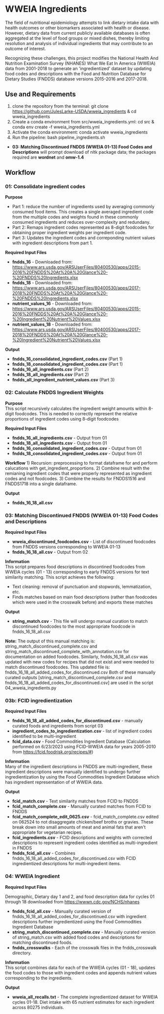 # WWEIA Ingredients

The field of nutritional epidemiology attempts to link dietary intake data with health outcomes or other biomarkers associated with health or disease. However, dietary data from current publicly available databases is often aggregated at the level of food groups or mixed dishes, thereby limiting resolution and analysis of individual ingredients that may contribute to an outcome of interest. 

Recognizing these challenges, this project modifies the National Health And Nutrition Examination Survey (NHANES) What We Eat In America (WWEIA) data from 2001-2018 to generate an 'ingredientized' dataset by updating food codes and descriptions with the Food and Nutrition Database for Dietary Studies (FNDDS) database versions 2015-2016 and 2017-2018.

## Use and Requirements

1. clone the repository from the terminal: git clone https://github.com/JulesLarke-USDA/wweia_ingredients & cd wweia_ingredients
2. Create a conda environment from src/wweia_ingredients.yml: cd src & conda env create -f wweia_ingredients.yml
3. Activate the conda environment: conda activate wweia_ingredients
4. Run the pipeline: bash pipeline_ingredients.sh
- **03: Matching Discontinued FNDDS (WWEIA 01-13) Food Codes and Descriptions** will prompt download of nltk package data; the packages required are **wordnet** and **omw-1.4**


## Workflow

### 01: Consolidate ingredient codes
 
__Purpose__  
- Part 1: reduce the number of ingredients used by averaging commonly consumed food items. This creates a single averaged ingredient code from the multiple codes and weights found in these commonly consumed ingredients and reduces over-complexity and redundany.
- Part 2: Remaps ingredient codes represented as 8-digit foodcodes for obtaining proper ingredient weights per ingredient code.
- Part 3: Updates the ingredient codes and correponding nutrient values with ingredient descriptions from part 1. 

__Required Input Files__

  - **fndds_16** - Downloaded from: https://www.ars.usda.gov/ARSUserFiles/80400530/apps/2015-2016%20FNDDS%20At%20A%20Glance%20-%20FNDDS%20Ingredients.xlsx
  - **fndds_18** - Downloaded from: https://www.ars.usda.gov/ARSUserFiles/80400530/apps/2017-2018%20FNDDS%20At%20A%20Glance%20-%20FNDDS%20Ingredients.xlsx
  - **nutrient_values_16** - Downloaded from: https://www.ars.usda.gov/ARSUserFiles/80400530/apps/2015-2016%20FNDDS%20At%20A%20Glance%20-%20Ingredient%20Nutrient%20Values.xlsx
  - **nutrient_values_18** - Downloaded from: https://www.ars.usda.gov/ARSUserFiles/80400530/apps/2017-2018%20FNDDS%20At%20A%20Glance%20-%20Ingredient%20Nutrient%20Values.xlsx

__Output__
- **fndds_16_consolidated_ingredient_codes.csv** (Part 1)
- **fndds_18_consolidated_ingredient_codes.csv** (Part 1)
- **fndds_16_all_ingredients.csv** (Part 2)
- **fndds_18_all_ingredients.csv** (Part 2)
- **fndds_all_ingredient_nutrient_values.csv** (Part 3)

### 02: Calculate FNDDS Ingredient Weights

__Purpose__  
This script recursively calculates the ingredient weight amounts within 8-digit foodcodes. This is needed to correctly represent the relative proportions of ingredient codes using 8-digit foodcodes

__Required Input Files__

  - **fndds_16_all_ingredients.csv** - Output from 01
  - **fndds_18_all_ingredients.csv** - Output from 01
  - **fndds_16_consolidated_ingredient_codes.csv** - Output from 01
  - **fndds_18_consolidated_ingredient_codes.csv** - Output from 01

__Workflow__
    1) Recursion: preprocessing to format dataframe for and perform calucations with get_ingredient_proportions.
    2) Combine result with the remianing ingredient codes that were properly represented as ingredient codes and not foodcodes.
    3) Combine the results for FNDDS1516 and FNDDS1718 into a single dataframe.
    
__Output__
  - **fndds_16_18_all.csv**

### 03: Matching Discontinued FNDDS (WWEIA 01-13) Food Codes and Descriptions

__Required Input Files__
  - **wweia_discontinued_foodcodes.csv** - List of discontinued foodcodes from FNDDS versions corresponding to WWEIA 01-13 
  - **fndds_16_18_all.csv** - Output from 02

__Information__  
This script prepares food descriptions in discontined foodcodes from WWEIA cycles (01 - 13) corresponding to early FNDDS versions for text similarity matching. This script achieves the following:
    
- Text cleaning: removal of punctuation and stopwords, lemmatization, etc.
- Finds matches based on main food descriptions (rather than foodcodes which were used in the crosswalk before) and exports these matches
        
__Output__
  - **string_match.csv** - This file will undergo manual curation to match discontinued foodcodes to the most appropriate foodcode in fndds_16_18_all.csv

__Note:__  The output of this manual matching is: string_match_discontinued_complete.csv and string_match_discontinued_complete_with_annotation.csv for documentation on added foodcodes.
Similarly, fndds_16_18_all.csv was updated with new codes for recipes that did not exist and were needed to match discontinued foodcodes. This updated file is: fndds_16_18_all_added_codes_for_discontinued.csv
Both of these manually curated outputs [string_match_discontinued_complete.csv and fndds_16_18_all_added_codes_for_discontinued.csv] are used in the script 04_wweia_ingredients.py

### 03b: FCID ingredientization

__Required Input Files__
- **fndds_16_18_all_added_codes_for_discontinued.csv** - manually curated foods and ingredients from script 03
- **ingredient_codes_to_ingredientization.csv** - list of ingredient codes identified to be multi-ingredient
- **fcid_data.csv** - Food Commodities Ingredient Database (Calculation performed on 6/23/2023 using FCID-WWEIA data for years 2005-2010 from https://fcid.foodrisk.org/recipes/#)

__Information__  
Many of the ingredient descriptions in FNDDS are multi-ingredient, these ingredient descriptions were manually identified to undergo further ingredientization by using the Food Commodities Ingredient Database which has ingredient representation of of WWEIA data.

__Output__
- **fcid_match.csv** - Text similarity matches from FCID to FNDDS
- **fcid_match_complete.csv** - Manually curated matches from FCID to FNDDS
- **fcid_match_complete_edit_0625.csv** - fcid_match_complete.csv edited on 062524 to not disaggregate chicken/beef broths or gravies. These break down into small amounts of meat and animal fats that aren't appropriate for vegetarian recipes.
- **fcid_ingredients.csv** - FCID descriptions and weights with corrected descriptions to represent ingredient codes identified as multi-ingredient in FNDDS
- **fndds_fcid_all.csv** - Combines fndds_16_18_all_added_codes_for_discontinued.csv with FCID ingredientized descriptions for multi-ingredient items. 

### 04: WWEIA Ingredient

__Required Input Files__

Demographic, Dietary day 1 and 2, and food description data for cycles 01 through 18 downloaded from https://wwwn.cdc.gov/NCHS/nhanes

  - **fndds_fcid_all.csv** - Manually curated version of fndds_16_18_all_added_codes_for_discontinued.csv with ingredient descriptions further ingredientized using the Food Commodities Ingredient Database
  - **string_match_discontinued_complete.csv** - Manually curated version of string_match.csv with added food codes and descriptions for matching discontinued foods.
  - **fndds_crosswalks** - Each of the crosswalk files in the fndds_crosswalk directory.

__Information__  
This script combines data for each of the WWEIA cycles (01 - 18), updates the food codes to those with ingredient codes and appends nutrient values corresponding to the ingredients.

__Output__
  - **wweia_all_recalls.txt** - The complete ingredientized dataset for WWEIA cycles 01-18. Diet intake with 65 nutrient estimates for each ingredient across 80275 individuals.
